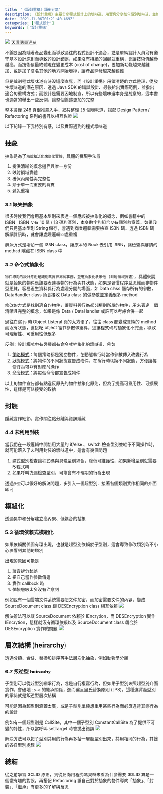 ```yaml
---
title: '《設計重構》讀後分享'
description: 《設計重構》主要分享程式設計上的壞味道，用實例分享如何識別壞味道，並給予重構上的優化建議
date: '2021-11-06T01:21:40.869Z'
categories: ['程式設計']
keywords: ['設計重構']
---
```

![](https://cf-assets2.tenlong.com.tw/product_images/images/000/031/183/pjpeg/9789864345229_bc.jpg?1631873566)
[天瓏購買連結](https://www.tenlong.com.tw/products/9789864345229?list_name=srh)

不論是因為隨著產品變化而導致過往的程式設計不適合，或是單純設計人員沒有遵守基本設計原則而導致的設計錯誤，如果沒有持續的回顧並重構，會讓技術債越疊越高，而技術債最終體現在變更成本 (cost of change)，要加新功能越來越難加、或是加了莫名其他的地方開始壞掉，讓產品開發越來越艱難

但是識別程式壞味道有時沒這麼直覺，而《設計重構》用很清楚的方式整理，從發生壞味道的潛在原因、透過 Java SDK 的錯誤設計、最後給出實際範例，並指出適合的重構方式；而設計是需要因地制宜，所以有些壞味道本身是刻意的，這本書也適當的舉出一些反例，讓整個論述更加的完整

整本書僅 248 頁很推薦入手，總共整理 25 個壞味道，搭配 Design Pattern / Refactoring 系列的書可以相互佐證
![]('/posts/2021/img/1106/code_smell_total.jpg')  


以下紀錄一下我特別有感，以及實際遇到的程式壞味道
## 抽象
抽象是為了`精簡和泛化來簡化實體`，具體的實現手法有
1. 提供清晰的概念邊界與唯一身份
2. 映射領域實體
3. 確保內聚性與完整性
4. 賦予單一而重要的職責
5. 避免重複
### 3.1 缺失抽象
很多時候我們會用基本型別來表達一個應該被抽象化的概念，例如書籍中的 ISBN，ISBN 又有 10 碼 / 13 碼的區別，本身數字的組合又有個別的意義，如果我們只用基本型別 String 儲存，當遇到商業邏輯需要檢查 ISBN 碼、透過 ISBN 碼解讀資訊時，就會讓處理邏輯四處重複

解決方式是增加一個 ISBN class，讓原本的 Book 去引用 ISBN，讓檢查與解讀的 method 隱藏在 ISBN class 中
### 3.2 命令式抽象化
`物件導向的設計原則是識別真實世界的事務，並用抽象化表示他 (映射領域實體)`，具體來說就是抽象的物件應該要表達事物的行為與其狀態，如果是習慣程序型思維而非物件型思維，容易產生資料與行為處理分開的場面，如 Data class 儲存所有的參數，DataHandler class 負責接收 Data class 的做參數並定義很多 method

修改的方式是找到適合的物件，讓資料與行為都分類到所屬的物件，用來表達一個清晰且完整的概念，如果是像 Data / DataHandler 或許可以考慮合併一起

過往在寫 js 時 Object Listeral 真的太方便了，往往 class 都變成單純的 method 而沒有狀態，直接吃 object 當作參數做運算，這讓程式碼的抽象化不完全，導致可理解性、可重用性低很多

反例：設計模式中有幾種都有命令式抽象化的壞味道，例如
1. [策略模式](https://refactoringguru.cn/design-patterns/strategy)：每個策略都是獨立物件，在動態執行時當作參數傳入改變行為
2. [狀態模式](https://refactoringguru.cn/design-patterns/state)：將物件的不同狀態宣告成物件，在執行時切換不同狀態，方便讓每個行為可以有對應的操作
3. [命令模式](https://refactoringguru.cn/design-patterns/command)：將每個命令都宣告成物件

以上的物件宣告都有點違反原先的物件抽象化原則，但為了提高可重用性、可擴展性，這樣是可以接受的取捨

## 封裝
隱藏實作細節，實作關注點分離與資訊隱藏
### 4.4 未利用封裝
當我們在一段邏輯中開始用大量的 if/else 、switch 檢查型別並給予不同操作時，就可能落入了未利用封裝的壞味道中，這會有幾個問題
1. 顯式型別檢查讓程式碼與具體型別耦合，降低可維護性，如果新增型別就需要改程式碼
2. 如果呼叫方漏檢查型別，可能會有不預期的行為出現

透過`多型`可以很好的解決問題，多引入一個超型別，接著各個類別實作相同的介面即可

## 模組化
透過集中和分解建立高內聚、低耦合的抽象
### 5.3 循環依賴式模組化
如果依賴關係圖有環出現，也就是超型別依賴於子型別，這會導致修改類別時不小心影響到其他的類別

出現的原因可能是
1. 職責拆分錯誤
2. 把自己當作參數傳遞
3. 實作 callback 時
4. 依賴層級太多沒有注意到

例如說有一個雲端文件系統需要把文件加密，而加密需要文件的內容，變成 SourceDocument class 跟 DESEncryption class 相互依賴
![]('/posts/2021/img/1106/module1.jpg')  

解決辦法可以讓 SourceDocument 依賴於 IEncrytion，而 DESEncryption 實作 IEncrytion，這樣就沒有循環依賴以及 SourceDocument class 耦合於 DESEncryption 實作的問題
![]('/posts/2021/img/1106/module2.jpg')  

## 層次結構 (heirarchy)
透過分類、合併、替換和排序等手法層次化抽象，例如動物學分類
### 6.7 叛逆型 heirachy
子型別可以從超型別繼承行為，或是自行複寫行為，但如果子型別未照超型別介面實作，會破壞 `is-a` 的繼承關係，進而違反里氏替換原則 (LPS)，這種違背超型別的承諾就是叛逆型層次結構

可能是因為超型別涵蓋太廣，或是子型別單純想重用某些行為而必須違背其餘行為的設計

例如有一個超型別是 CallSite，其中一個子型別 ConstantCallSite 為了提供不可變的特性，所以當呼叫 setTarget 時會拋出錯誤
![]('/posts/2021/img/1106/heirarchy_1.jpg')  

解決方法可以把子型別共用的行為再多抽一層超型別出來，共用相同的行為，其餘的各自型別處理
![]('/posts/2021/img/1106/heirarchy_2.jpg')  

## 總結
從之前學習 SOLID 原則，到從反向用程式碼臭味來看為什麼需要 SOLID 算是一個蠻有趣的對照，再搭配 Refactoring 讓自己對於抽象的物件導向「抽象」、「封裝」、「繼承」有更多的了解與反思
